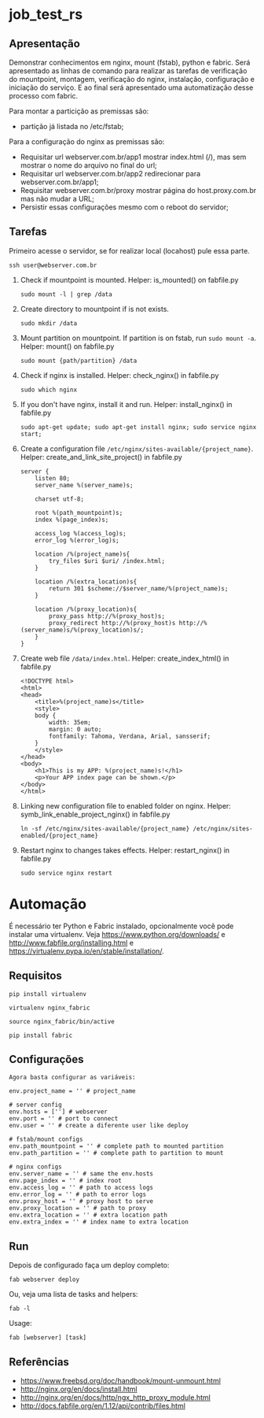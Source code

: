 # job_test_rs

## Apresentação
Demonstrar conhecimentos em nginx, mount (fstab), python e fabric. Será apresentado as linhas de comando para realizar as tarefas de verificação do mountpoint, montagem, verificação do nginx, instalação, configuração e iniciação do serviço. E ao final será apresentado uma automatização desse processo com fabric.

Para montar a particição as premissas são:
- partição já listada no /etc/fstab;

Para a configuração do nginx as premissas são:

- Requisitar url webserver.com.br/app1 mostrar index.html (/), mas sem mostrar o nome do arquivo no final do url;
- Requisitar url webserver.com.br/app2 redirecionar para webserver.com.br/app1;
- Requisitar webserver.com.br/proxy mostrar página do host.proxy.com.br mas não mudar a URL;
- Persistir essas configurações mesmo com o reboot do servidor;

## Tarefas
Primeiro acesse o servidor, se for realizar local (locahost) pule essa parte.
```
ssh user@webserver.com.br
```

1. Check if mountpoint is mounted. Helper: is_mounted() on fabfile.py
	```
	sudo mount -l | grep /data
	```

2. Create directory to mountpoint if is not exists.
	```
	sudo mkdir /data
	```

3. Mount partition on mountpoint. If partition is on fstab, run ` sudo mount -a `. Helper: mount() on fabfile.py
	```
	sudo mount {path/partition} /data
	```

4. Check if nginx is installed. Helper: check_nginx() in fabfile.py 
	```
	sudo which nginx
	```

5. If you don't have nginx, install it and run. Helper: install_nginx() in fabfile.py
	```
	sudo apt-get update; sudo apt-get install nginx; sudo service nginx start;
	```

6. Create a configuration file ```/etc/nginx/sites-available/{project_name}```. Helper: create_and_link_site_project() in fabfile.py
	```
	server {
	    listen 80;
	    server_name %(server_name)s;

	    charset utf-8;

	    root %(path_mountpoint)s;
	    index %(page_index)s;

	    access_log %(access_log)s;
	    error_log %(error_log)s;

	    location /%(project_name)s{
	        try_files $uri $uri/ /index.html;
	    }

	    location /%(extra_location)s{
	        return 301 $scheme://$server_name/%(project_name)s;
	    }

	    location /%(proxy_location)s{
	        proxy_pass http://%(proxy_host)s;
	        proxy_redirect http://%(proxy_host)s http://%(server_name)s/%(proxy_location)s/;
	    }
	}
	```

7. Create web file ```/data/index.html```. Helper: create_index_html() in fabfile.py
	```
	<!DOCTYPE html>
	<html>
	<head>
	    <title>%(project_name)s</title>
	    <style>
	    body {
	        width: 35em;
	        margin: 0 auto;
	        font­family: Tahoma, Verdana, Arial, sans­serif;
	    }
	    </style>
	</head>
	<body>
	    <h1>This is my APP: %(project_name)s!</h1>
	    <p>Your APP index page can be shown.</p>
	</body>
	</html>
	```

8. Linking new configuration file to enabled folder on nginx. Helper: symb_link_enable_project_nginx() in fabfile.py
	```
	ln -sf /etc/nginx/sites-available/{project_name} /etc/nginx/sites-enabled/{project_name}
	```

9. Restart nginx to changes takes effects. Helper: restart_nginx() in fabfile.py
	```
	sudo service nginx restart
	```

# Automação
É necessário ter Python e Fabric instalado, opcionalmente você pode instalar uma virtualenv. Veja https://www.python.org/downloads/ e http://www.fabfile.org/installing.html e https://virtualenv.pypa.io/en/stable/installation/.

## Requisitos
```
pip install virtualenv

virtualenv nginx_fabric

source nginx_fabric/bin/active

pip install fabric

```

## Configurações
	Agora basta configurar as variáveis:
```
env.project_name = '' # project_name

# server config
env.hosts = [''] # webserver
env.port = '' # port to connect
env.user = '' # create a diferente user like deploy

# fstab/mount configs
env.path_mountpoint = '' # complete path to mounted partition
env.path_partition = '' # complete path to partition to mount

# nginx configs
env.server_name = '' # same the env.hosts
env.page_index = '' # index root
env.access_log = '' # path to access logs
env.error_log = '' # path to error logs
env.proxy_host = '' # proxy host to serve
env.proxy_location = '' # path to proxy
env.extra_location = '' # extra location path
env.extra_index = '' # index name to extra location
```

## Run
Depois de configurado faça um deploy completo:
```
fab webserver deploy
```

Ou, veja uma lista de tasks and helpers:
```
fab -l
```

Usage:
```
fab [webserver] [task]
```

## Referências
- https://www.freebsd.org/doc/handbook/mount-unmount.html
- http://nginx.org/en/docs/install.html
- http://nginx.org/en/docs/http/ngx_http_proxy_module.html
- http://docs.fabfile.org/en/1.12/api/contrib/files.html
